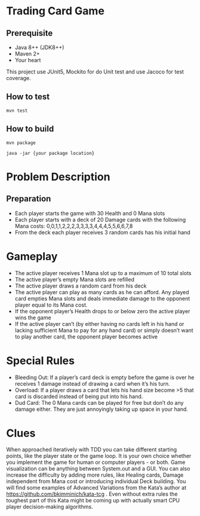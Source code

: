 # Trading Card Game

## Prerequisite
* Java 8++ (JDK8++)
* Maven 2+
* Your heart

This project use JUnit5, Mockito for do Unit test and use Jacoco for test coverage.  

## How to test
```
mvn test
```

## How to build
```
mvn package
```
```
java -jar {your package location}
```

# Problem Description
## Preparation

* Each player starts the game with 30 Health and 0 Mana slots
* Each player starts with a deck of 20 Damage cards with the following Mana costs: 0,0,1,1,2,2,2,3,3,3,3,4,4,4,5,5,6,6,7,8
* From the deck each player receives 3 random cards has his initial hand

# Gameplay

* The active player receives 1 Mana slot up to a maximum of 10 total slots
* The active player’s empty Mana slots are refilled
* The active player draws a random card from his deck
* The active player can play as many cards as he can afford. Any played card empties Mana slots and deals immediate damage to the opponent player equal to its Mana cost.
* If the opponent player’s Health drops to or below zero the active player wins the game
* If the active player can’t (by either having no cards left in his hand or lacking sufficient Mana to pay for any hand card) or simply doesn’t want to play another card, the opponent player becomes active

# Special Rules

* Bleeding Out: If a player’s card deck is empty before the game is over he receives 1 damage instead of drawing a card when it’s his turn.
* Overload: If a player draws a card that lets his hand size become >5 that card is discarded instead of being put into his hand.
* Dud Card: The 0 Mana cards can be played for free but don’t do any damage either. They are just annoyingly taking up space in your hand.

# Clues

When approached iteratively with TDD you can take different starting points, like the player state or the game loop. It is your own choice whether you implement the game for human or computer players - or both. Game visualization can be anything between System.out and a GUI. You can also increase the difficulty by adding more rules, like Healing cards, Damage independent from Mana cost or introducing individual Deck building. You will find some examples of Advanced Variations from the Kata’s author at https://github.com/bkimminich/kata-tcg . Even without extra rules the toughest part of this Kata might be coming up with actually smart CPU player decision-making algorithms.
